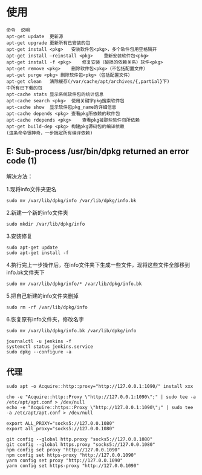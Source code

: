 # 使用

```shell
命令	说明
apt-get update	更新源
apt-get upgrade	更新所有已安装的包
apt-get install <pkg>	安装软件包<pkg>，多个软件包用空格隔开
apt-get install –reinstall <pkg>	重新安装软件包<pkg>
apt-get install -f <pkg>	修复安装（破损的依赖关系）软件<pkg>
apt-get remove <pkg>	删除软件包<pkg>（不包括配置文件）
apt-get purge <pkg>	删除软件包<pkg>（包括配置文件）
apt-get clean	清除缓存(/var/cache/apt/archives/{,partial}下)
中所有已下载的包
apt-cache stats	显示系统软件包的统计信息
apt-cache search <pkg>	使用关键字pkg搜索软件包
apt-cache show	显示软件包pkg_name的详细信息
apt-cache depends <pkg>	查看pkg所依赖的软件包
apt-cache rdepends <pkg>	查看pkg被那些软件包所依赖
apt-get build-dep <pkg>	构建pkg源码包的编译依赖
(这条命令很神奇，一步搞定所有编译依赖)
```


## E: Sub-process /usr/bin/dpkg returned an error code (1)

解决方法：

1.现将info文件夹更名

```shell
sudo mv /var/lib/dpkg/info /var/lib/dpkg/info.bk
```

2.新建一个新的info文件夹

```shell
sudo mkdir /var/lib/dpkg/info
```

3.安装修复

```shell
sudo apt-get update
sudo apt-get install -f
```

4.执行完上一步操作后，在info文件夹下生成一些文件，现将这些文件全部移到info.bk文件夹下

```shell
sudo mv /var/lib/dpkg/info/* /var/lib/dpkg/info.bk
```

5.把自己新建的info文件夹删掉

```shell
sudo rm -rf /var/lib/dpkg/info
```

6.恢复原有info文件夹，修改名字

```shell
sudo mv /var/lib/dpkg/info.bk /var/lib/dpkg/info
```

```shell
journalctl -u jenkins -f
systemctl status jenkins.service
sudo dpkg --configure -a
```

## 代理

```shell
sudo apt -o Acquire::http::proxy="http://127.0.0.1:1090/" install xxx

cho -e "Acquire::http::Proxy \"http://127.0.0.1:1090\";" | sudo tee -a /etc/apt/apt.conf > /dev/null
echo -e "Acquire::https::Proxy \"http://127.0.0.1:1090\";" | sudo tee -a /etc/apt/apt.conf > /dev/null

export ALL_PROXY="socks5://127.0.0.1080"
export all_proxy="socks5://127.0.0.1080"

git config --global http.proxy "socks5://127.0.0.1080"
git config --global https.proxy "socks5://127.0.0.1080"
npm config set proxy "http://127.0.0.1090"
npm config set https-proxy "http://127.0.0.1090"
yarn config set proxy "http://127.0.0.1090"
yarn config set https-proxy "http://127.0.0.1090"
```
